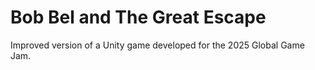 # Bob Bel and The Great Escape
 Improved version of a Unity game developed for the 2025 Global Game Jam.
